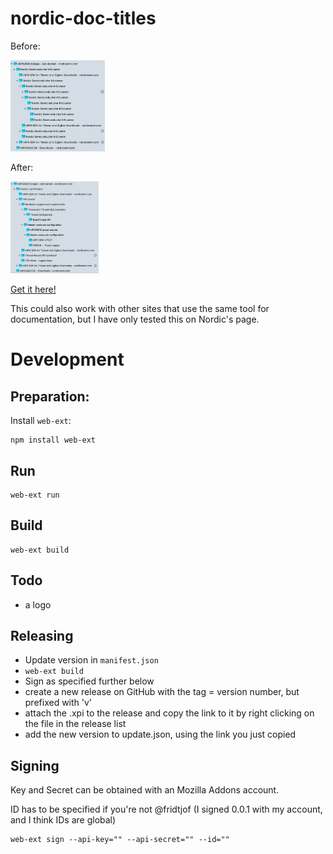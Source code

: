 # nordic-doc-titles

Before:

<img src="https://raw.githubusercontent.com/fridtjof/nordic-doc-titles/main/screenshots/before.png" width="30%" height="30%">

After:

<img src="https://raw.githubusercontent.com/fridtjof/nordic-doc-titles/main/screenshots/after.png" width="28%" height="28%">

[Get it here!](https://addons.mozilla.org/de/firefox/addon/nordic-doc-titles/)

This could also work with other sites that use the same tool for documentation, but I have only tested this on Nordic's page.

# Development

## Preparation:

Install `web-ext`:

```
npm install web-ext
```

## Run

```
web-ext run
```

## Build

```
web-ext build
```

## Todo

* a logo

## Releasing

* Update version in `manifest.json`
* `web-ext build`
* Sign as specified further below
* create a new release on GitHub with the tag = version number, but prefixed with 'v'
* attach the .xpi to the release and copy the link to it by right clicking on the file in the release list
* add the new version to update.json, using the link you just copied

## Signing

Key and Secret can be obtained with an Mozilla Addons account.

ID has to be specified if you're not @fridtjof (I signed 0.0.1 with my account, and I think IDs are global)
```
web-ext sign --api-key="" --api-secret="" --id=""
```

